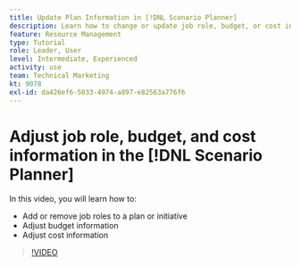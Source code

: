 ```yaml
---
title: Update Plan Information in [!DNL Scenario Planner]
description: Learn how to change or update job role, budget, or cost information after a plan or initiative is created in the [!DNL Scenario Planner].
feature: Resource Management
type: Tutorial
role: Leader, User
level: Intermediate, Experienced
activity: use
team: Technical Marketing
kt: 9078
exl-id: da426ef6-5033-4974-a897-e82563a776f6
---
```

# Adjust job role, budget, and cost information in the [!DNL Scenario Planner]

In this video, you will learn how to:

* Add or remove job roles to a plan or initiative
* Adjust budget information
* Adjust cost information

>[!VIDEO](https://video.tv.adobe.com/v/335320/?quality=12)

